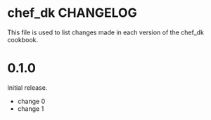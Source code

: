 # chef_dk CHANGELOG

This file is used to list changes made in each version of the chef_dk cookbook.

# 0.1.0

Initial release.

- change 0
- change 1

